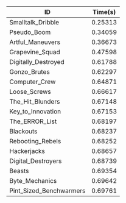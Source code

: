|ID|Time(s)|
|-|-|
|Smalltalk_Dribble|0.25313|
|Pseudo_Boom|0.34059|
|Artful_Maneuvers|0.36673|
|Grapevine_Squad|0.47598|
|Digitally_Destroyed|0.61788|
|Gonzo_Brutes|0.62297|
|Computer_Crew|0.64871|
|Loose_Screws|0.66617|
|The_Hit_Blunders|0.67148|
|Key_to_Innovation|0.67153|
|The_ERROR_List|0.68197|
|Blackouts|0.68237|
|Rebooting_Rebels|0.68252|
|Hackerjacks|0.68657|
|Digital_Destroyers|0.68739|
|Beasts|0.69354|
|Byte_Mechanics|0.69642|
|Pint_Sized_Benchwarmers|0.69761|
